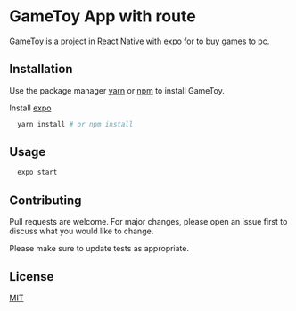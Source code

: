 # GameToy App with route

GameToy is a project in React Native with expo for to buy games to pc.

## Installation

Use the package manager [yarn](http://yarnpkg.com) or [npm](http://npmjs.com) to install GameToy.

Install [expo](http://expo.io)

```bash
  yarn install # or npm install
```

## Usage

```bash
  expo start
```

## Contributing
Pull requests are welcome. For major changes, please open an issue first to discuss what you would like to change.

Please make sure to update tests as appropriate.

## License
[MIT](https://choosealicense.com/licenses/mit/)
